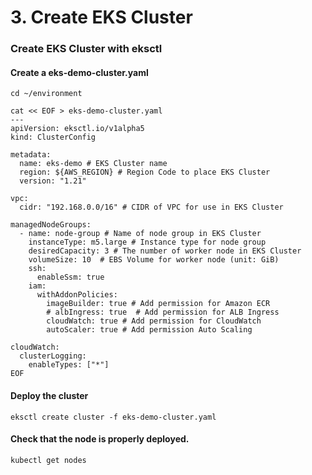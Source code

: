# 3. Create EKS Cluster

### Create EKS Cluster with eksctl
#### Create a eks-demo-cluster.yaml
```
cd ~/environment
```
```
cat << EOF > eks-demo-cluster.yaml
---
apiVersion: eksctl.io/v1alpha5
kind: ClusterConfig

metadata:
  name: eks-demo # EKS Cluster name
  region: ${AWS_REGION} # Region Code to place EKS Cluster
  version: "1.21"

vpc:
  cidr: "192.168.0.0/16" # CIDR of VPC for use in EKS Cluster

managedNodeGroups:
  - name: node-group # Name of node group in EKS Cluster
    instanceType: m5.large # Instance type for node group
    desiredCapacity: 3 # The number of worker node in EKS Cluster
    volumeSize: 10  # EBS Volume for worker node (unit: GiB)
    ssh:
      enableSsm: true
    iam:
      withAddonPolicies:
        imageBuilder: true # Add permission for Amazon ECR
        # albIngress: true  # Add permission for ALB Ingress
        cloudWatch: true # Add permission for CloudWatch
        autoScaler: true # Add permission Auto Scaling

cloudWatch:
  clusterLogging:
    enableTypes: ["*"]
EOF
```

#### Deploy the cluster
```
eksctl create cluster -f eks-demo-cluster.yaml
```

#### Check that the node is properly deployed.
```
kubectl get nodes 
```
